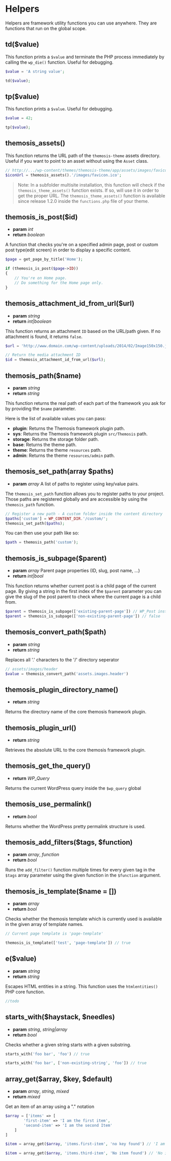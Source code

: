 Helpers
=======

Helpers are framework utility functions you can use anywhere. They are functions that run on the global scope.

## td($value)

This function prints a `$value` and terminate the PHP process immediately by calling the `wp_die()` function. Useful for debugging.

```php
$value = 'A string value';

td($value);
```

## tp($value)

This function prints a `$value`. Useful for debugging.

```php
$value = 42;

tp($value);
```

## themosis_assets()

This function returns the URL path of the `themosis-theme` assets directory. Useful if you want to point to an asset without using the `Asset` class.

```php
// http://.../wp-content/themes/themosis-theme/app/assets/images/favicon.ico
$iconUrl = themosis_assets().'/images/favicon.ico';
```
> Note: In a subfolder multisite installation, this function will check if the `themosis_theme_assets()` function exists. If so, will use it in order to get the proper URL. The `themosis_theme_assets()` function is available since release 1.2.0 inside the `functions.php` file of your theme.

## themosis_is_post($id)

* **param** _int_
* **return** _boolean_

A function that checks you're on a specified admin page, post or custom post type(edit screen) in order to display a specific content.

```php
$page = get_page_by_title('Home');

if (themosis_is_post($page->ID))
{
	// You're on Home page.
	// Do something for the Home page only.
}
```

## themosis_attachment_id_from_url($url)

* **param** _string_
* **return** _int|boolean_

This function returns an attachment `ID` based on the URL/path given. If no attachment is found, it returns `false`.

```php
$url = 'http://www.domain.com/wp-content/uploads/2014/02/Image150x150.jpg';

// Return the media attachment ID
$id = themosis_attachment_id_from_url($url);
```

## themosis_path($name)

* **param** _string_
* **return** _string_

This function returns the real path of each part of the framework you ask for by providing the `$name` parameter.

Here is the list of available values you can pass:

* **plugin**: Returns the Themosis framework plugin path.
* **sys**: Returns the Themosis framework plugin `src/Themosis` path.
* **storage**: Returns the storage folder path.
* **base**: Returns the theme path.
* **theme**: Returns the theme `resources` path.
* **admin**: Returns the theme `resources/admin` path.

## themosis_set_path(array $paths)

* **param** _array_ A list of paths to register using key/value pairs.

The `themosis_set_path` function allows you to register paths to your project. Those paths are registered globally and are accessible by using the `themosis_path` function.

```php
// Register a new path - A custom folder inside the content directory
$paths['custom'] = WP_CONTENT_DIR.'/custom/';
themosis_set_path($paths);
```

You can then use your path like so:

```php
$path = themosis_path('custom');
```

## themosis_is_subpage($parent)

* **param** _array_ Parent page properties (ID, slug, post name, ...)
* **return** _int|bool_

This function returns whether current post is a child page of the current page. By giving a string in the first index of the `$parent` parameter you can give the slug of the post parent to check where the current page is a child from.

```php
$parent = themosis_is_subpage(['existing-parent-page']) // WP_Post instance of the parent page of the current page
$parent = themosis_is_subpage(['non-existing-parent-page']) // false
```

## themosis_convert_path($path)

* **param** _string_
* **return** _string_

Replaces all '.' characters to the '/' directory seperator 

```php
// assets/images/header
$value = themosis_convert_path('assets.images.header')
```

## themosis_plugin_directory_name()

* **return** _string_

Returns the directory name of the core themosis framework plugin.

## themosis_plugin_url()

* **return** _string_

Retrieves the absolute URL to the core themosis framework plugin.

## themosis_get_the_query()

* **return** _WP_Query_

Returns the current WordPress query inside the `$wp_query` global

## themosis_use_permalink()

* **return** _bool_

Returns whether the WordPress pretty permalink structure is used. 

## themosis_add_filters($tags, $function)

* **param** _array_, _function_
* **return** _bool_

Runs the `add_filter()` function multiple times for every given tag in the `$tags` array parameter using the given function in the `$function` argument.


## themosis_is_template($name = [])

* **param** _array_
* **return** _bool_

Checks whether the themosis template which is currently used is available in the given array of template names.

```php
// Current page template is 'page-template'

themosis_is_template(['test', 'page-template']) // true
```

## e($value)

* **param** _string_
* **return** _string_

Escapes HTML entities in a string. This function uses the `htmlentities()` PHP core function.

```php
//todo
```

## starts_with($haystack, $needles)

* **param** _string_, _string|array_
* **return** _bool_

Checks whether a given string starts with a given substring.

```php
starts_with('foo bar', 'foo') // true

starts_with('foo bar', ['non-existing-string', 'foo']) // true
```

## array_get($array, $key, $default)

* **param** _array_, _string_, _mixed_
* **return** _mixed_

Get an item of an array using a "." notation

```php
$array = ['items' => [
		'first-item' => 'I am the first item', 
		'second-item' => 'I am the second Item'
	]
]

$item = array_get($array, 'items.first-item', 'no key found') // 'I am the first item'

$item = array_get($array, 'items.third-item', 'No item found') // 'No item found'
```


